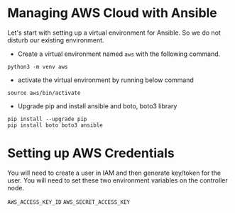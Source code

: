 # Managing AWS Cloud with Ansible
Let's start with setting up a virtual environment for Ansible. So we do not disturb our existing environment.

- Create a virtual environment named `aws` with the following command.
```
python3 -m venv aws
```
- activate the virtual environment by running below command
```
source aws/bin/activate
```
- Upgrade pip and install ansible and boto, boto3 library
```
pip install --upgrade pip
pip install boto boto3 ansible
```

# Setting up AWS Credentials
You will need to create a user in IAM and then generate key/token for the user. You will need to set these two environment variables on the controller node. 

`AWS_ACCESS_KEY_ID`
`AWS_SECRET_ACCESS_KEY`
